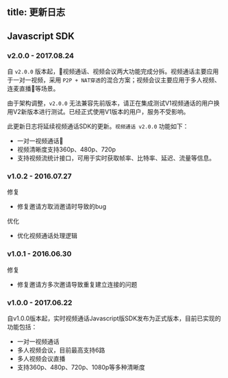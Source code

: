 
title: 更新日志
---

## Javascript SDK

### v2.0.0 - 2017.08.24

自 `v2.0.0` 版本起，视频通话、视频会议两大功能完成分拆。视频通话主要应用于一对一视频，采用 `P2P + NAT穿透`的混合方案；视频会议主要应用于多人视频、连麦直播等场景。

由于架构调整，`v2.0.0` 无法兼容先前版本，请正在集成测试V1视频通话的用户换用V2新版本进行测试。已经正式使用V1版本的用户，服务不受影响。

此更新日志将延续视频通话SDK的更新。`视频通话 v2.0.0` 功能如下：

- 一对一视频通话
- 视频清晰度支持360p、480p、720p
- 支持视频流统计接口，可用于实时获取帧率、比特率、延迟、流量等信息。

### v1.0.2 - 2016.07.27

<span class="changelog fix">修复</span>

- 修复邀请方取消邀请时导致的bug

<span class="changelog optimize">优化</span>

- 优化视频通话处理逻辑

### v1.0.1 - 2016.06.30

<span class="changelog fix">修复</span>

- 修复邀请方多次邀请导致重复建立连接的问题

### v1.0.0 - 2017.06.22

自v1.0.0版本起，实时视频通话Javascript版SDK发布为正式版本，目前已实现的功能包括：

- 一对一视频通话
- 多人视频会议，目前最高支持6路
- 多人视频会议直播
- 支持360p、480p、720p、1080p等多种清晰度